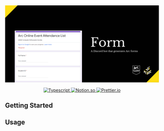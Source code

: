 ![](assets/banner.png)

<p align="center">
    <a href="https://www.javascript.com/">
        <img src="https://img.shields.io/badge/-JavaScript-323330?logo=typescript&logoColor=F7DF1E&style=flat" alt="Typescript"/>
    </a>
    <a href="https://github.com/discordjs/discord.js">
        <img src="https://img.shields.io/badge/-Discord.js-5865F2?logo=discord&style=flat&logoColor=FFFFFF" alt="Notion.so">
    </a>
    <a href="https://prettier.io/">
        <img src="https://img.shields.io/badge/-Prettier-1A2B34?logo=prettier&style=flat" alt="Prettier.io">
    </a>  
</p>

## Getting Started

## Usage

